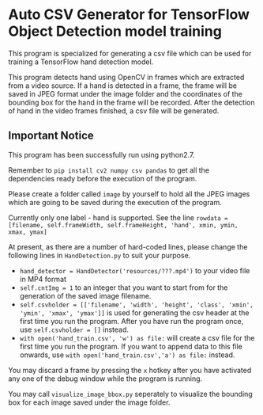 # Auto CSV Generator for TensorFlow Object Detection model training

This program is specialized for generating a csv file which can be used for training a TensorFlow hand detection model.

This program detects hand using OpenCV in frames which are extracted from a video source. If a hand is detected in a frame, the frame will be saved in JPEG format under the image folder and the coordinates of the bounding box for the hand in the frame will be recorded. After the detection of hand in the video frames finished, a csv file will be generated.

## Important Notice
This program has been successfully run using python2.7.

Remember to `pip install cv2 numpy csv pandas` to get all the dependencies ready before the execution of the program.

Please create a folder called `image` by yourself to hold all the JPEG images which are going to be saved during the execution of the program.

Currently only one label - hand is supported. See the line `rowdata = [filename, self.frameWidth, self.frameHeight, 'hand', xmin, ymin, xmax, ymax]`

At present, as there are a number of hard-coded lines, please change the following lines in `HandDetection.py` to suit your purpose.

- `hand_detector = HandDetector('resources/???.mp4')` to your video file in MP4 format
- `self.cntImg = 1` to an integer that you want to start from for the generation of the saved image filename.
- `self.csvholder = [['filename', 'width', 'height', 'class', 'xmin', 'ymin', 'xmax', 'ymax']]` is used for generating the csv header at the first time you run the program. After you have run the program once, use `self.csvholder = []` instead.
- `with open('hand_train.csv', 'w') as file:` will create a csv file for the first time you run the program. If you want to append data to this file onwards, use `with open('hand_train.csv','a') as file:` instead.

You may discard a frame by pressing the `x` hotkey after you have activated any one of the debug window while the program is running.

You may call `visualize_image_bbox.py` seperately to visualize the bounding box for each image saved under the image folder.